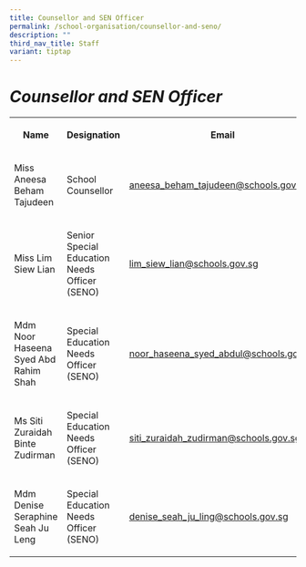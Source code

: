 ```yaml
---
title: Counsellor and SEN Officer
permalink: /school-organisation/counsellor-and-seno/
description: ""
third_nav_title: Staff
variant: tiptap
---
```

<h1><em>Counsellor and SEN Officer</em></h1>
<table style="minWidth: 75px">
<colgroup>
<col>
<col>
<col>
</colgroup>
<tbody>
<tr>
<th rowspan="1" colspan="1">
<p>Name</p>
</th>
<th rowspan="1" colspan="1">
<p>Designation</p>
</th>
<th rowspan="1" colspan="1">
<p>Email</p>
</th>
</tr>
<tr>
<td rowspan="1" colspan="1">
<p>Miss Aneesa Beham Tajudeen</p>
</td>
<td rowspan="1" colspan="1">
<p>School Counsellor</p>
</td>
<td rowspan="1" colspan="1">
<p><a href="mailto:aneesa_beham_tajudeen@schools.gov.sg" rel="noopener noreferrer nofollow" target="_blank">aneesa_beham_tajudeen@schools.gov.sg</a>
</p>
</td>
</tr>
<tr>
<td rowspan="1" colspan="1">
<p>Miss Lim Siew Lian</p>
</td>
<td rowspan="1" colspan="1">
<p>Senior Special Education Needs Officer (SENO)</p>
</td>
<td rowspan="1" colspan="1">
<p><a href="mailto:lim_siew_lian@schools.gov.sg" rel="noopener noreferrer nofollow" target="_blank">lim_siew_lian@schools.gov.sg</a>
</p>
</td>
</tr>
<tr>
<td rowspan="1" colspan="1">
<p>Mdm Noor Haseena Syed Abd Rahim Shah</p>
</td>
<td rowspan="1" colspan="1">
<p>Special Education Needs Officer (SENO)</p>
</td>
<td rowspan="1" colspan="1">
<p><a href="mailto:noor_haseena_syed_abdul@schools.gov.sg" rel="noopener noreferrer nofollow" target="_blank">noor_haseena_syed_abdul@schools.gov.sg</a>
</p>
</td>
</tr>
<tr>
<td rowspan="1" colspan="1">
<p>Ms Siti Zuraidah Binte Zudirman</p>
</td>
<td rowspan="1" colspan="1">
<p>Special Education Needs Officer (SENO)</p>
</td>
<td rowspan="1" colspan="1">
<p><a href="mailto:siti_zuraidah_zudirman@schools.gov.sg" rel="noopener noreferrer nofollow" target="_blank">siti_zuraidah_zudirman@schools.gov.sg</a>
</p>
</td>
</tr>
<tr>
<td rowspan="1" colspan="1">
<p>Mdm Denise Seraphine Seah Ju Leng</p>
</td>
<td rowspan="1" colspan="1">
<p>Special Education Needs Officer (SENO)</p>
</td>
<td rowspan="1" colspan="1">
<p><a href="mailto:denise_seah_ju_ling@schools.gov.sg" rel="noopener noreferrer nofollow" target="_blank">denise_seah_ju_ling@schools.gov.sg</a>
</p>
</td>
</tr>
</tbody>
</table>
<p></p>